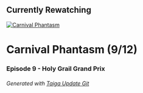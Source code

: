 ﻿
## Currently Rewatching

[![Carnival Phantasm](https://s4.anilist.co/file/anilistcdn/media/anime/cover/medium/bx10012-MNLVctKXaIAf.jpg)](https://anilist.co/anime/10012)

# Carnival Phantasm (9/12)

### Episode 9 - Holy Grail Grand Prix

###### *Generated with [Taiga Update Git](https://github.com/nike4613/taiga-update-git)*